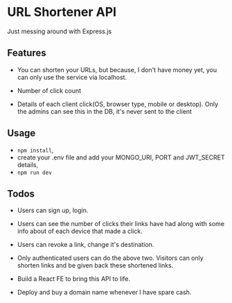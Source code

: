 # URL Shortener API

Just messing around with Express.js

## Features

- You can shorten your URLs, but because, I don't have money yet, you can only use the service via localhost.

- Number of click count

- Details of each client click(OS, browser type, mobile or desktop). Only the admins can see this in the DB, it's never sent to the client

## Usage

- `npm install`, 
- create your .env file and add your MONGO_URI, PORT and JWT_SECRET details, 
- `npm run dev`


## Todos

- Users can sign up, login.

- Users can see the number of clicks their links have had along with some info about of each device that made a click.

- Users can revoke a link, change it's destination.

- Only authenticated users can do the above two. Visitors can only shorten links and be given back these shortened links.

- Build a React FE to bring this API to life.

- Deploy and buy a domain name whenever I have spare cash.
